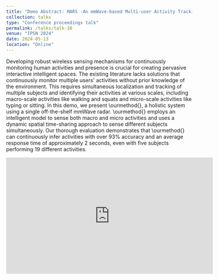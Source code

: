 ```yaml
---
title: "Demo Abstract: MARS -An mmWave-based Multi-user Activity Tracking Solution"
collection: talks
type: "Conference proceedings talk"
permalink: /talks/talk-10
venue: "IPSN 2024"
date: 2024-05-13
location: "Online"
---
```


Developing robust wireless sensing mechanisms for continuously monitoring human activities and presence is crucial for creating pervasive interactive intelligent spaces. The existing literature lacks solutions that continuously monitor multiple users' activities without prior knowledge of the environment. This requires simultaneous localization and tracking of multiple subjects and identifying their activities at various scales, including macro-scale activities like walking and squats and micro-scale activities like typing or sitting. In this demo, we present \ourmethod{}, a holistic system using a single off-the-shelf mmWave radar. \ourmethod{} employs an intelligent model to sense both macro and micro activities and uses a dynamic spatial time-sharing approach to sense different subjects simultaneously. Our thorough evaluation demonstrates that \ourmethod{} can continuously infer activities with over 93\% accuracy and an average response time of approximately 2 seconds, even with five subjects performing 19 different activities.   

<iframe width="560" height="315" src="https://www.youtube.com/embed/6Bn2RfhJF6s?si=nkrNPE2LhWUR3GWk" title="YouTube video player" frameborder="0" allow="accelerometer; autoplay; clipboard-write; encrypted-media; gyroscope; picture-in-picture; web-share" allowfullscreen></iframe>